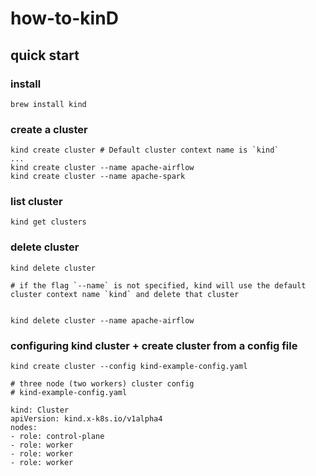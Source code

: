 # how-to-kinD
## quick start
### install
```
brew install kind
```

### create a cluster
```
kind create cluster # Default cluster context name is `kind`
...
kind create cluster --name apache-airflow
kind create cluster --name apache-spark
```

### list cluster
```
kind get clusters
```

### delete cluster
```
kind delete cluster 

# if the flag `--name` is not specified, kind will use the default cluster context name `kind` and delete that cluster


kind delete cluster --name apache-airflow

```

### configuring kind cluster + create cluster from a config file
```
kind create cluster --config kind-example-config.yaml
```
```
# three node (two workers) cluster config
# kind-example-config.yaml

kind: Cluster
apiVersion: kind.x-k8s.io/v1alpha4
nodes:
- role: control-plane
- role: worker
- role: worker
- role: worker
```